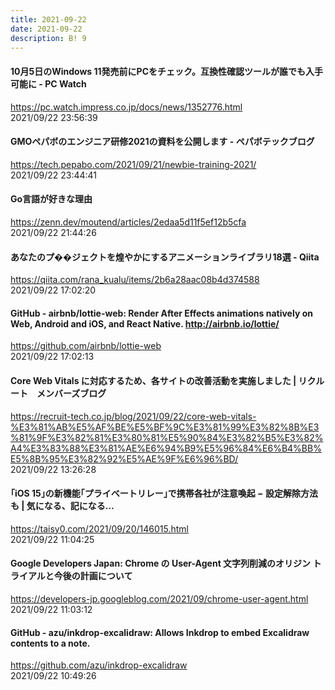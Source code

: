 ```yaml
---
title: 2021-09-22
date: 2021-09-22
description: B! 9
---
```


#### 10月5日のWindows 11発売前にPCをチェック。互換性確認ツールが誰でも入手可能に - PC Watch
https://pc.watch.impress.co.jp/docs/news/1352776.html<br>
2021/09/22 23:56:39<br>


#### GMOペパボのエンジニア研修2021の資料を公開します - ペパボテックブログ
https://tech.pepabo.com/2021/09/21/newbie-training-2021/<br>
2021/09/22 23:44:41<br>


#### Go言語が好きな理由
https://zenn.dev/moutend/articles/2edaa5d11f5ef12b5cfa<br>
2021/09/22 21:44:26<br>


#### あなたのプ��ジェクトを煌やかにするアニメーションライブラリ18選 - Qiita
https://qiita.com/rana_kualu/items/2b6a28aac08b4d374588<br>
2021/09/22 17:02:20<br>


#### GitHub - airbnb/lottie-web: Render After Effects animations natively on Web, Android and iOS, and React Native. http://airbnb.io/lottie/
https://github.com/airbnb/lottie-web<br>
2021/09/22 17:02:13<br>


#### Core Web Vitals に対応するため、各サイトの改善活動を実施しました | リクルート　メンバーズブログ
https://recruit-tech.co.jp/blog/2021/09/22/core-web-vitals-%E3%81%AB%E5%AF%BE%E5%BF%9C%E3%81%99%E3%82%8B%E3%81%9F%E3%82%81%E3%80%81%E5%90%84%E3%82%B5%E3%82%A4%E3%83%88%E3%81%AE%E6%94%B9%E5%96%84%E6%B4%BB%E5%8B%95%E3%82%92%E5%AE%9F%E6%96%BD/<br>
2021/09/22 13:26:28<br>


#### ｢iOS 15｣の新機能｢プライベートリレー｣で携帯各社が注意喚起 − 設定解除方法も | 気になる、記になる…
https://taisy0.com/2021/09/20/146015.html<br>
2021/09/22 11:04:25<br>


#### Google Developers Japan: Chrome の User-Agent 文字列削減のオリジン トライアルと今後の計画について
https://developers-jp.googleblog.com/2021/09/chrome-user-agent.html<br>
2021/09/22 11:03:12<br>


#### GitHub - azu/inkdrop-excalidraw: Allows Inkdrop to embed Excalidraw contents to a note.
https://github.com/azu/inkdrop-excalidraw<br>
2021/09/22 10:49:26<br>


